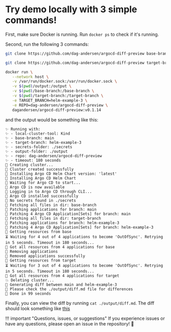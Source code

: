 # Try demo locally with 3 simple commands!

First, make sure Docker is running. Run `docker ps` to check if it's running.

Second, run the following 3 commands:

```bash
git clone https://github.com/dag-andersen/argocd-diff-preview base-branch --depth 1 -q 

git clone https://github.com/dag-andersen/argocd-diff-preview target-branch --depth 1 -q -b helm-example-3

docker run \
   --network host \
   -v /var/run/docker.sock:/var/run/docker.sock \
   -v $(pwd)/output:/output \
   -v $(pwd)/base-branch:/base-branch \
   -v $(pwd)/target-branch:/target-branch \
   -e TARGET_BRANCH=helm-example-3 \
   -e REPO=dag-andersen/argocd-diff-preview \
   dagandersen/argocd-diff-preview:v0.1.14
```

and the output would be something like this:

```
✨ Running with:
✨ - local-cluster-tool: Kind
✨ - base-branch: main
✨ - target-branch: helm-example-3
✨ - secrets-folder: ./secrets
✨ - output-folder: ./output
✨ - repo: dag-andersen/argocd-diff-preview
✨ - timeout: 180 seconds
🚀 Creating cluster...
🚀 Cluster created successfully
🦑 Installing Argo CD Helm Chart version: 'latest'
🦑 Installing Argo CD Helm Chart
🦑 Waiting for Argo CD to start...
🦑 Argo CD is now available
🦑 Logging in to Argo CD through CLI...
🦑 Argo CD installed successfully
🤷 No secrets found in ./secrets
🤖 Fetching all files in dir: base-branch
🤖 Patching applications for branch: main
🤖 Patching 4 Argo CD Application[Sets] for branch: main
🤖 Fetching all files in dir: target-branch
🤖 Patching applications for branch: helm-example-3
🤖 Patching 4 Argo CD Application[Sets] for branch: helm-example-3
🌚 Getting resources from base
⏳ Waiting for 4 out of 4 applications to become 'OutOfSync'. Retrying in 5 seconds. Timeout in 180 seconds...
🌚 Got all resources from 4 applications for base
🧼 Removing applications
🧼 Removed applications successfully
🌚 Getting resources from target
⏳ Waiting for 3 out of 4 applications to become 'OutOfSync'. Retrying in 5 seconds. Timeout in 180 seconds...
🌚 Got all resources from 4 applications for target
💥 Deleting cluster...
🔮 Generating diff between main and helm-example-3
🙏 Please check the ./output/diff.md file for differences
🎉 Done in 99 seconds
```

Finally, you can view the diff by running `cat ./output/diff.md`. The diff should look something like [this](https://github.com/dag-andersen/argocd-diff-preview/pull/16)

!!! important "Questions, issues, or suggestions"
    If you experience issues or have any questions, please open an issue in the repository! 🚀